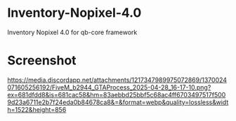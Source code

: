 # Inventory-Nopixel-4.0
Inventory Nopixel 4.0 for qb-core framework

# Screenshot 
https://media.discordapp.net/attachments/1217347989975072869/1370024071605256192/FiveM_b2944_GTAProcess_2025-04-28_16-17-10.png?ex=681dfdd8&is=681cac58&hm=83aebbd25bbf5c68ac4ff6703497517f5009d23a6711e2b7f24eda0b84678ca8&=&format=webp&quality=lossless&width=1522&height=856
